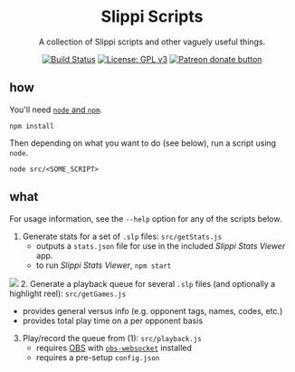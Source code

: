 <h1 align="center">Slippi Scripts</h1>

<div align="center">

A collection of Slippi scripts and other vaguely useful things.

[![Build Status](https://travis-ci.com/IvantheTricourne/slippi-scripts.svg?branch=master)](https://travis-ci.com/IvantheTricourne/slippi-scripts)
[![License: GPL v3](https://img.shields.io/badge/License-GPLv3-blue.svg)](https://github.com/IvantheTricourne/slippi-scripts/blob/master/LICENSE.txt)
<a href="https://patreon.com/setBaNG"><img src="https://img.shields.io/endpoint.svg?url=https://moshef9.wixsite.com/patreon-badge/_functions/badge/?username=setBaNG" alt="Patreon donate button" /> </a>
</div>

## how

You'll need [`node` and `npm`](https://nodejs.org/en/download/).

`npm install`

Then depending on what you want to do (see below), run a script using `node`.

`node src/<SOME_SCRIPT>`

## what

For usage information, see the `--help` option for any of the scripts below.

1. Generate stats for a set of `.slp` files: `src/getStats.js`
   * outputs a `stats.json` file for use in the included _Slippi Stats Viewer_ app.
   * to run _Slippi Stats Viewer_, `npm start`

![](demo/demo.gif)
2. Generate a playback queue for several `.slp` files (and optionally a highlight reel): `src/getGames.js`
   * provides general versus info (e.g. opponent tags, names, codes, etc.)
   * provides total play time on a per opponent basis
3. Play/record the queue from (1): `src/playback.js`
   * requires [OBS](https://obsproject.com/) with [`obs-websocket`](https://obsproject.com/forum/resources/obs-websocket-remote-control-obs-studio-from-websockets.466/) installed
   * requires a pre-setup `config.json`
